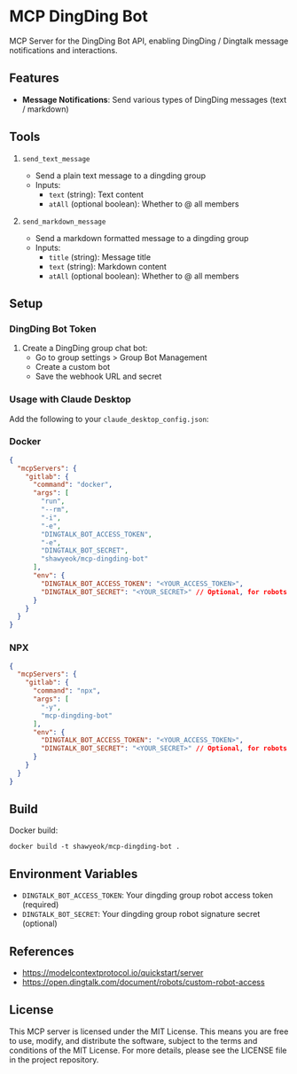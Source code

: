 # MCP DingDing Bot

MCP Server for the DingDing Bot API, enabling DingDing / Dingtalk message notifications and interactions.

## Features

* **Message Notifications**: Send various types of DingDing messages (text / markdown)

## Tools

1. `send_text_message`
   * Send a plain text message to a dingding group
   * Inputs:
     * `text` (string): Text content
     * `atAll` (optional boolean): Whether to @ all members

2. `send_markdown_message`
   * Send a markdown formatted message to a dingding group
   * Inputs:
     * `title` (string): Message title
     * `text` (string): Markdown content
     * `atAll` (optional boolean): Whether to @ all members

## Setup

### DingDing Bot Token

1. Create a DingDing group chat bot:
   * Go to group settings > Group Bot Management
   * Create a custom bot
   * Save the webhook URL and secret

### Usage with Claude Desktop
Add the following to your `claude_desktop_config.json`:

### Docker

```json
{
  "mcpServers": {
    "gitlab": {
      "command": "docker",
      "args": [
        "run",
        "--rm",
        "-i",
        "-e",
        "DINGTALK_BOT_ACCESS_TOKEN",
        "-e",
        "DINGTALK_BOT_SECRET",
        "shawyeok/mcp-dingding-bot"
      ],
      "env": {
        "DINGTALK_BOT_ACCESS_TOKEN": "<YOUR_ACCESS_TOKEN>",
        "DINGTALK_BOT_SECRET": "<YOUR_SECRET>" // Optional, for robots with signature verification enabled
      }
    }
  }
}
```

### NPX

```json
{
  "mcpServers": {
    "gitlab": {
      "command": "npx",
      "args": [
        "-y",
        "mcp-dingding-bot"
      ],
      "env": {
        "DINGTALK_BOT_ACCESS_TOKEN": "<YOUR_ACCESS_TOKEN>",
        "DINGTALK_BOT_SECRET": "<YOUR_SECRET>" // Optional, for robots with signature verification enabled
      }
    }
  }
}
```

## Build

Docker build:
```shell
docker build -t shawyeok/mcp-dingding-bot .
```

## Environment Variables

- `DINGTALK_BOT_ACCESS_TOKEN`: Your dingding group robot access token (required)
- `DINGTALK_BOT_SECRET`: Your dingding group robot signature secret (optional)

## References
- https://modelcontextprotocol.io/quickstart/server
- https://open.dingtalk.com/document/robots/custom-robot-access

## License

This MCP server is licensed under the MIT License. This means you are free to use, modify, and distribute the software, subject to the terms and conditions of the MIT License. For more details, please see the LICENSE file in the project repository.
